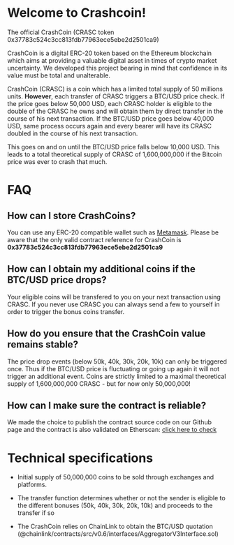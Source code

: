 # Welcome to Crashcoin!

The official CrashCoin (CRASC token 0x37783c524c3cc813fdb77963ece5ebe2d2501ca9)

CrashCoin is a digital ERC-20 token based on the Ethereum blockchain which aims at providing a valuable digital asset in times of crypto market uncertainty. We developed this project bearing in mind that confidence in its value must be total and unalterable.

CrashCoin (CRASC) is a coin which has a limited total supply of 50 millions units. **However**, each transfer of CRASC triggers a BTC/USD price check. If the price goes below 50,000 USD, each CRASC holder is eligible to the double of the CRASC he owns and will obtain them by direct transfer in the course of his next transaction. If the BTC/USD price goes below 40,000 USD, same process occurs again and every bearer will have its CRASC doubled in the course of his next transaction.

This goes on and on until the BTC/USD price falls below 10,000 USD. This leads to a total theoretical supply of CRASC of 1,600,000,000 if the Bitcoin price was ever to crash that much.

# FAQ

## How can I store CrashCoins?

You can use any ERC-20 compatible wallet such as [Metamask](https://metamask.io/). Please be aware that the only valid contract reference for CrashCoin is **0x37783c524c3cc813fdb77963ece5ebe2d2501ca9**

## How can I obtain my additional coins if the BTC/USD price drops?

Your eligible coins will be transfered to you on your next transaction using CRASC. If you never use CRASC you can always send a few to yourself in order to trigger the bonus coins transfer.

## How do you ensure that the CrashCoin value remains stable?

The price drop events (below 50k, 40k, 30k, 20k, 10k) can only be triggered once. Thus if the BTC/USD price is fluctuating or going up again it will not trigger an additional event. Coins are strictly limited to a maximal theoretical supply of 1,600,000,000 CRASC - but for now only 50,000,000!

## How can I make sure the contract is reliable?

We made the choice to publish the contract source code on our Github page and the contract is also validated on Etherscan: [click here to check](https://etherscan.io/address/0x37783c524c3cc813fdb77963ece5ebe2d2501ca9)

# Technical specifications

- Initial supply of 50,000,000 coins to be sold through exchanges and platforms.

- The transfer function determines whether or not the sender is eligible to the different bonuses (50k, 40k, 30k, 20k, 10k) and proceeds to the transfer if so

- The CrashCoin relies on ChainLink to obtain the BTC/USD quotation (@chainlink/contracts/src/v0.6/interfaces/AggregatorV3Interface.sol)
